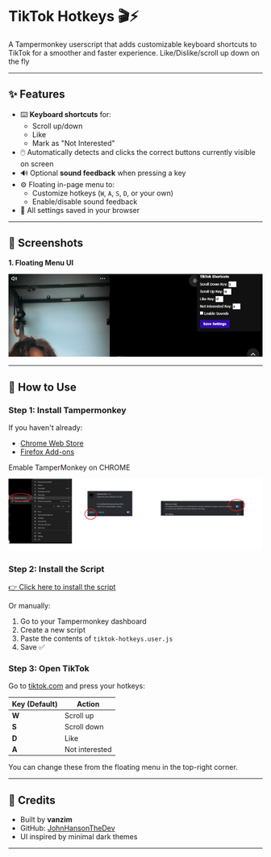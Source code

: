 # TikTok Hotkeys 🎬⚡

A Tampermonkey userscript that adds customizable keyboard shortcuts to TikTok for a smoother and faster experience. 
Like/Dislike/scroll up down on the fly

---

## ✨ Features

- ⌨️ **Keyboard shortcuts** for:
  - Scroll up/down
  - Like
  - Mark as "Not Interested"
- 🖱️ Automatically detects and clicks the correct buttons currently visible on screen
- 🔊 Optional **sound feedback** when pressing a key
- ⚙️ Floating in-page menu to:
  - Customize hotkeys (`W`, `A`, `S`, `D`, or your own)
  - Enable/disable sound feedback
- 💾 All settings saved in your browser

---

## 📸 Screenshots

**1. Floating Menu UI**

![Floating Menu](https://github.com/JohnHansonTheDev/tik-tok-hotkeys/blob/main/Untitled.png)


---

## 🔧 How to Use

### Step 1: Install Tampermonkey

If you haven't already:

- [Chrome Web Store](https://chrome.google.com/webstore/detail/tampermonkey/dhdgffkkebhmkfjojejmpbldmpobfkfo)
- [Firefox Add-ons](https://addons.mozilla.org/en-US/firefox/addon/tampermonkey/)

Emable TamperMonkey on CHROME

![Enable tampermonkey](https://github.com/JohnHansonTheDev/tik-tok-hotkeys/blob/main/instructions.png)


### Step 2: Install the Script

[👉 Click here to install the script](https://github.com/JohnHansonTheDev/tik-tok-hotkeys/raw/main/tiktok-hotkeys.user.js)

Or manually:

1. Go to your Tampermonkey dashboard
2. Create a new script
3. Paste the contents of `tiktok-hotkeys.user.js`
4. Save ✅

### Step 3: Open TikTok

Go to [tiktok.com](https://tiktok.com) and press your hotkeys:

| Key (Default) | Action            |
|---------------|-------------------|
| **W**         | Scroll up         |
| **S**         | Scroll down       |
| **D**         | Like              |
| **A**         | Not interested    |

You can change these from the floating menu in the top-right corner.

---


## 🙌 Credits

- Built by **vanzim**
- GitHub: [JohnHansonTheDev](https://github.com/JohnHansonTheDev)
- UI inspired by minimal dark themes

---
